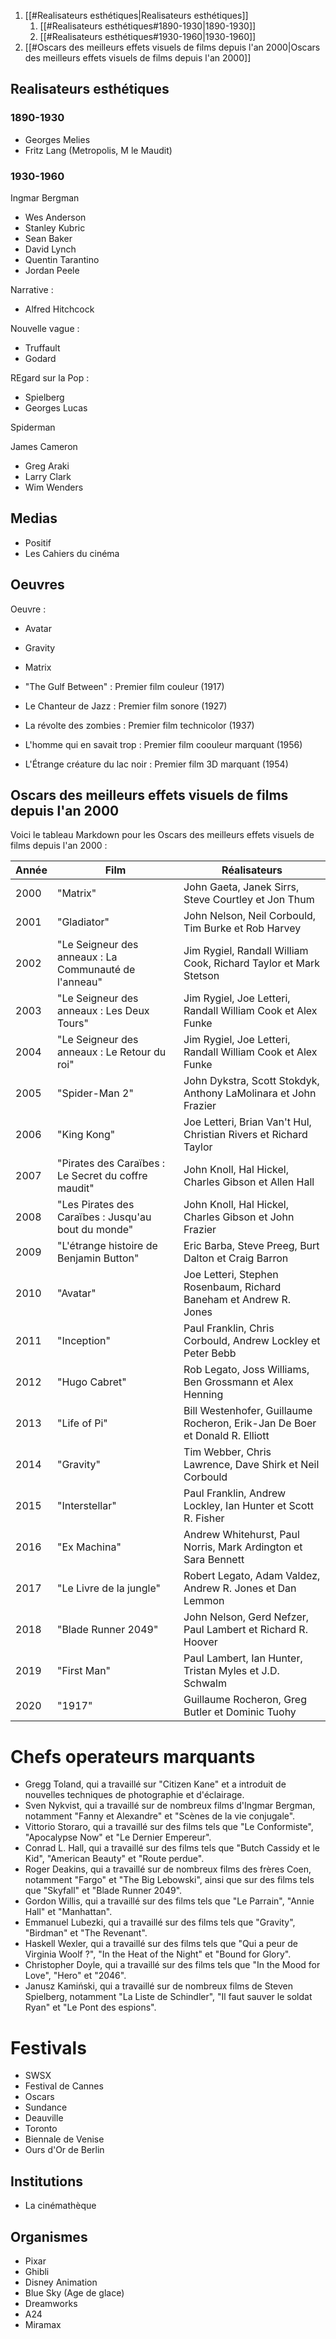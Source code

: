 1. [[#Realisateurs esthétiques|Realisateurs esthétiques]]
	1. [[#Realisateurs esthétiques#1890-1930|1890-1930]]
	1. [[#Realisateurs esthétiques#1930-1960|1930-1960]]
1. [[#Oscars des meilleurs effets visuels de films depuis l'an 2000|Oscars des meilleurs effets visuels de films depuis l'an 2000]]

## Realisateurs esthétiques
### 1890-1930
- Georges Melies
- Fritz Lang (Metropolis, M le Maudit)

### 1930-1960
Ingmar Bergman

- Wes Anderson
- Stanley Kubric
- Sean Baker
- David Lynch
- Quentin Tarantino
- Jordan Peele

Narrative :
- Alfred Hitchcock

Nouvelle vague :
- Truffault
- Godard

REgard sur la Pop : 
- Spielberg
- Georges Lucas

Spiderman

James Cameron

- Greg Araki
- Larry Clark
- Wim Wenders

## Medias
- Positif
- Les Cahiers du cinéma

## Oeuvres
Oeuvre :
- Avatar
- Gravity
- Matrix

- "The Gulf Between" : Premier film couleur (1917)
- Le Chanteur de Jazz : Premier film sonore (1927)
- La révolte des zombies : Premier film technicolor (1937)
- L'homme qui en savait trop : Premier film coouleur marquant (1956)
- L'Étrange créature du lac noir : Premier film 3D marquant (1954) 

## Oscars des meilleurs effets visuels de films depuis l'an 2000
Voici le tableau Markdown pour les Oscars des meilleurs effets visuels de films depuis l'an 2000 :

| Année | Film                            | Réalisateurs                                                                                            |
|-------|---------------------------------|--------------------------------------------------------------------------------------------------------|
| 2000  | "Matrix"                        | John Gaeta, Janek Sirrs, Steve Courtley et Jon Thum                                                   |
| 2001  | "Gladiator"                     | John Nelson, Neil Corbould, Tim Burke et Rob Harvey                                                    |
| 2002  | "Le Seigneur des anneaux : La Communauté de l'anneau" | Jim Rygiel, Randall William Cook, Richard Taylor et Mark Stetson |
| 2003  | "Le Seigneur des anneaux : Les Deux Tours"    | Jim Rygiel, Joe Letteri, Randall William Cook et Alex Funke                                          |
| 2004  | "Le Seigneur des anneaux : Le Retour du roi" | Jim Rygiel, Joe Letteri, Randall William Cook et Alex Funke                                          |
| 2005  | "Spider-Man 2"                  | John Dykstra, Scott Stokdyk, Anthony LaMolinara et John Frazier                                        |
| 2006  | "King Kong"                     | Joe Letteri, Brian Van't Hul, Christian Rivers et Richard Taylor                                      |
| 2007  | "Pirates des Caraïbes : Le Secret du coffre maudit" | John Knoll, Hal Hickel, Charles Gibson et Allen Hall    |
| 2008  | "Les Pirates des Caraïbes : Jusqu'au bout du monde" | John Knoll, Hal Hickel, Charles Gibson et John Frazier |
| 2009  | "L'étrange histoire de Benjamin Button" | Eric Barba, Steve Preeg, Burt Dalton et Craig Barron |
| 2010  | "Avatar"                        | Joe Letteri, Stephen Rosenbaum, Richard Baneham et Andrew R. Jones                                    |
| 2011  | "Inception"                     | Paul Franklin, Chris Corbould, Andrew Lockley et Peter Bebb                                            |
| 2012  | "Hugo Cabret"                   | Rob Legato, Joss Williams, Ben Grossmann et Alex Henning                                                |
| 2013  | "Life of Pi"                    | Bill Westenhofer, Guillaume Rocheron, Erik-Jan De Boer et Donald R. Elliott                             |
| 2014  | "Gravity"                       | Tim Webber, Chris Lawrence, Dave Shirk et Neil Corbould                                                 |
| 2015  | "Interstellar"                  | Paul Franklin, Andrew Lockley, Ian Hunter et Scott R. Fisher                                            |
| 2016  | "Ex Machina"                    | Andrew Whitehurst, Paul Norris, Mark Ardington et Sara Bennett                                          |
| 2017  | "Le Livre de la jungle"         | Robert Legato, Adam Valdez, Andrew R. Jones et Dan Lemmon                                               |
| 2018  | "Blade Runner 2049"             | John Nelson, Gerd Nefzer, Paul Lambert et Richard R. Hoover                                             |
| 2019  | "First Man"                     | Paul Lambert, Ian Hunter, Tristan Myles et J.D. Schwalm                                                 |
| 2020  | "1917"                          | Guillaume Rocheron, Greg Butler et Dominic Tuohy                                                        |


# Chefs operateurs marquants
-   Gregg Toland, qui a travaillé sur "Citizen Kane" et a introduit de nouvelles techniques de photographie et d'éclairage.
-   Sven Nykvist, qui a travaillé sur de nombreux films d'Ingmar Bergman, notamment "Fanny et Alexandre" et "Scènes de la vie conjugale".
-   Vittorio Storaro, qui a travaillé sur des films tels que "Le Conformiste", "Apocalypse Now" et "Le Dernier Empereur".
-   Conrad L. Hall, qui a travaillé sur des films tels que "Butch Cassidy et le Kid", "American Beauty" et "Route perdue".
-   Roger Deakins, qui a travaillé sur de nombreux films des frères Coen, notamment "Fargo" et "The Big Lebowski", ainsi que sur des films tels que "Skyfall" et "Blade Runner 2049".
-   Gordon Willis, qui a travaillé sur des films tels que "Le Parrain", "Annie Hall" et "Manhattan".
-   Emmanuel Lubezki, qui a travaillé sur des films tels que "Gravity", "Birdman" et "The Revenant".
-   Haskell Wexler, qui a travaillé sur des films tels que "Qui a peur de Virginia Woolf ?", "In the Heat of the Night" et "Bound for Glory".
-   Christopher Doyle, qui a travaillé sur des films tels que "In the Mood for Love", "Hero" et "2046".
-   Janusz Kamiński, qui a travaillé sur de nombreux films de Steven Spielberg, notamment "La Liste de Schindler", "Il faut sauver le soldat Ryan" et "Le Pont des espions".

# Festivals 
- SWSX
- Festival de Cannes
- Oscars
- Sundance
- Deauville
- Toronto
- Biennale de Venise
- Ours d'Or de Berlin

## Institutions
- La cinémathèque

## Organismes
- Pixar
- Ghibli
- Disney Animation
- Blue Sky (Age de glace)
- Dreamworks
- A24
- Miramax
